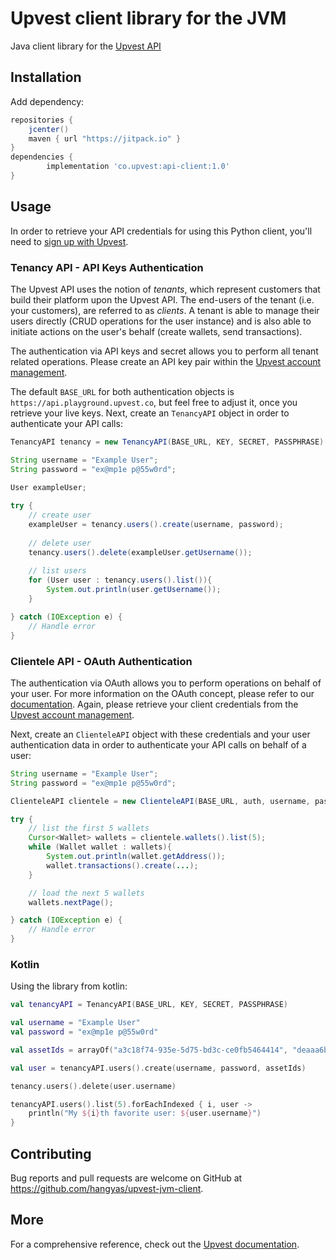 # Upvest client library for the JVM

Java client library for the [Upvest API](https://upvest.co/)

## Installation

Add dependency:

```groovy
repositories {
    jcenter()
    maven { url "https://jitpack.io" }
}
dependencies {
        implementation 'co.upvest:api-client:1.0'
}

```

## Usage

In order to retrieve your API credentials for using this Python client, you'll need to [sign up with Upvest](https://login.upvest.co/sign-up).

### Tenancy API - API Keys Authentication
The Upvest API uses the notion of _tenants_, which represent customers that build their platform upon the Upvest API. The end-users of the tenant (i.e. your customers), are referred to as _clients_. A tenant is able to manage their users directly (CRUD operations for the user instance) and is also able to initiate actions on the user's behalf (create wallets, send transactions).

The authentication via API keys and secret allows you to perform all tenant related operations.
Please create an API key pair within the [Upvest account management](https://login.upvest.co/).

The default `BASE_URL` for both authentication objects is `https://api.playground.upvest.co`, but feel free to adjust it, once you retrieve your live keys. Next, create an `TenancyAPI` object in order to authenticate your API calls:

```java
TenancyAPI tenancy = new TenancyAPI(BASE_URL, KEY, SECRET, PASSPHRASE)

String username = "Example User";
String password = "ex@mp1e p@55w0rd";
 
User exampleUser;

try {
    // create user
    exampleUser = tenancy.users().create(username, password);
    
    // delete user
    tenancy.users().delete(exampleUser.getUsername());
    
    // list users
    for (User user : tenancy.users().list()){
        System.out.println(user.getUsername());
    }

} catch (IOException e) {
    // Handle error
}

```

### Clientele API - OAuth Authentication

The authentication via OAuth allows you to perform operations on behalf of your user.
For more information on the OAuth concept, please refer to our [documentation](https://doc.upvest.co/docs/oauth2-authentication).
Again, please retrieve your client credentials from the [Upvest account management](https://login.upvest.co/).

Next, create an `ClienteleAPI` object with these credentials and your user authentication data in order to authenticate your API calls on behalf of a user:

```java
String username = "Example User";
String password = "ex@mp1e p@55w0rd";

ClienteleAPI clientele = new ClienteleAPI(BASE_URL, auth, username, password);

try {
    // list the first 5 wallets
    Cursor<Wallet> wallets = clientele.wallets().list(5); 
    while (Wallet wallet : wallets){
        System.out.println(wallet.getAddress());
        wallet.transactions().create(...);
    }

    // load the next 5 wallets
    wallets.nextPage();

} catch (IOException e) {
    // Handle error
}

```

### Kotlin

Using the library from kotlin:

```kotlin
val tenancyAPI = TenancyAPI(BASE_URL, KEY, SECRET, PASSPHRASE)

val username = "Example User"
val password = "ex@mp1e p@55w0rd"

val assetIds = arrayOf("a3c18f74-935e-5d75-bd3c-ce0fb5464414", "deaaa6bf-d944-57fa-8ec4-2dd45d1f5d3f")

val user = tenancyAPI.users().create(username, password, assetIds)

tenancy.users().delete(user.username)

tenancyAPI.users().list(5).forEachIndexed { i, user ->
    println("My ${i}th favorite user: ${user.username}")
}

```

## Contributing

Bug reports and pull requests are welcome on GitHub at https://github.com/hangyas/upvest-jvm-client.


## More

For a comprehensive reference, check out the [Upvest documentation](https://doc.upvest.co).
